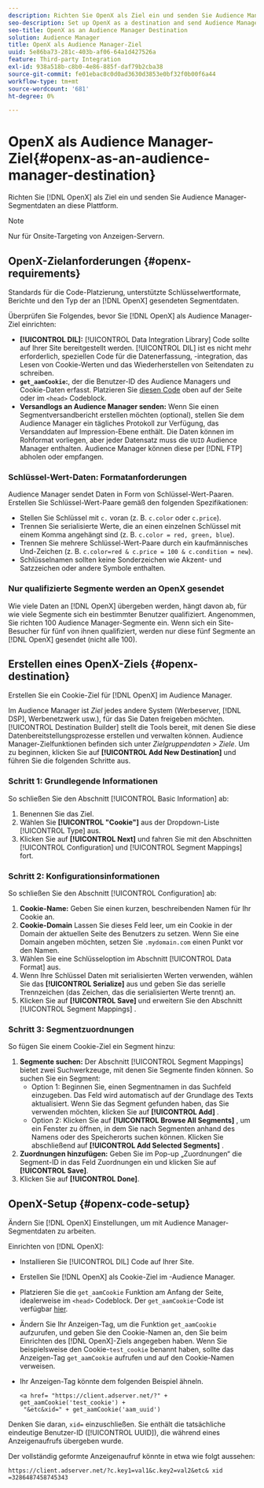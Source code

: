```yaml
---
description: Richten Sie OpenX als Ziel ein und senden Sie Audience Manager-Segmentdaten an diese Plattform.
seo-description: Set up OpenX as a destination and send Audience Manager segment data to that platform.
seo-title: OpenX as an Audience Manager Destination
solution: Audience Manager
title: OpenX als Audience Manager-Ziel
uuid: 5e86ba73-281c-403b-af06-64a1d427526a
feature: Third-party Integration
exl-id: 938a518b-c8b0-4e86-885f-daf79b2cba38
source-git-commit: fe01ebac8c0d0ad3630d3853e0bf32f0b00f6a44
workflow-type: tm+mt
source-wordcount: '681'
ht-degree: 0%

---
```


# OpenX als Audience Manager-Ziel{#openx-as-an-audience-manager-destination}

Richten Sie [!DNL OpenX] als Ziel ein und senden Sie Audience Manager-Segmentdaten an diese Plattform.

>[!NOTE]
>
>Nur für Onsite-Targeting von Anzeigen-Servern.

## OpenX-Zielanforderungen {#openx-requirements}

Standards für die Code-Platzierung, unterstützte Schlüsselwertformate, Berichte und den Typ der an [!DNL OpenX] gesendeten Segmentdaten.

<!-- aam-openx-requirements.xml -->

Überprüfen Sie Folgendes, bevor Sie [!DNL OpenX] als Audience Manager-Ziel einrichten:

* **[!UICONTROL DIL]:** [!UICONTROL Data Integration Library] Code sollte auf Ihrer Site bereitgestellt werden. [!UICONTROL DIL] ist es nicht mehr erforderlich, speziellen Code für die Datenerfassung, -integration, das Lesen von Cookie-Werten und das Wiederherstellen von Seitendaten zu schreiben.
* **`get_aamCookie`:**, der die Benutzer-ID des Audience Managers und Cookie-Daten erfasst. Platzieren Sie [diesen Code](../../features/destinations/get-aam-cookie-code.md) oben auf der Seite oder im `<head>` Codeblock.
* **Versandlogs an Audience Manager senden:** Wenn Sie einen Segmentversandbericht erstellen möchten (optional), stellen Sie dem Audience Manager ein tägliches Protokoll zur Verfügung, das Versanddaten auf Impression-Ebene enthält. Die Daten können im Rohformat vorliegen, aber jeder Datensatz muss die `UUID` Audience Manager enthalten. Audience Manager können diese per [!DNL FTP] abholen oder empfangen.

### Schlüssel-Wert-Daten: Formatanforderungen

Audience Manager sendet Daten in Form von Schlüssel-Wert-Paaren. Erstellen Sie Schlüssel-Wert-Paare gemäß den folgenden Spezifikationen:

* Stellen Sie Schlüssel mit `c.` voran (z. B. `c.color` oder `c.price`).
* Trennen Sie serialisierte Werte, die an einen einzelnen Schlüssel mit einem Komma angehängt sind (z. B. `c.color = red, green, blue`).
* Trennen Sie mehrere Schlüssel-Wert-Paare durch ein kaufmännisches Und-Zeichen (z. B. `c.color=red & c.price = 100 & c.condition = new`).
* Schlüsselnamen sollten keine Sonderzeichen wie Akzent- und Satzzeichen oder andere Symbole enthalten.

### Nur qualifizierte Segmente werden an OpenX gesendet

Wie viele Daten an [!DNL OpenX] übergeben werden, hängt davon ab, für wie viele Segmente sich ein bestimmter Benutzer qualifiziert. Angenommen, Sie richten 100 Audience Manager-Segmente ein. Wenn sich ein Site-Besucher für fünf von ihnen qualifiziert, werden nur diese fünf Segmente an [!DNL OpenX] gesendet (nicht alle 100).

## Erstellen eines OpenX-Ziels {#openx-destination}

Erstellen Sie ein Cookie-Ziel für [!DNL OpenX] im Audience Manager.

<!-- aam-openx-destination.xml -->

Im Audience Manager ist *Ziel* jedes andere System (Werbeserver, [!DNL DSP], Werbenetzwerk usw.), für das Sie Daten freigeben möchten. [!UICONTROL Destination Builder] stellt die Tools bereit, mit denen Sie diese Datenbereitstellungsprozesse erstellen und verwalten können. Audience Manager-Zielfunktionen befinden sich unter *Zielgruppendaten > Ziele*. Um zu beginnen, klicken Sie auf **[!UICONTROL Add New Destination]** und führen Sie die folgenden Schritte aus.

### Schritt 1: Grundlegende Informationen

So schließen Sie den Abschnitt [!UICONTROL Basic Information] ab:

1. Benennen Sie das Ziel.
1. Wählen Sie **[!UICONTROL "Cookie"]** aus der Dropdown-Liste [!UICONTROL Type] aus.
1. Klicken Sie auf **[!UICONTROL Next]** und fahren Sie mit den Abschnitten [!UICONTROL Configuration] und [!UICONTROL Segment Mappings] fort.

### Schritt 2: Konfigurationsinformationen

So schließen Sie den Abschnitt [!UICONTROL Configuration] ab:

1. **Cookie-Name:** Geben Sie einen kurzen, beschreibenden Namen für Ihr Cookie an.
1. **Cookie-Domain** Lassen Sie dieses Feld leer, um ein Cookie in der Domain der aktuellen Seite des Benutzers zu setzen. Wenn Sie eine Domain angeben möchten, setzen Sie `.mydomain.com` einen Punkt vor den Namen.
1. Wählen Sie eine Schlüsseloption im Abschnitt [!UICONTROL Data Format] aus.
1. Wenn Ihre Schlüssel Daten mit serialisierten Werten verwenden, wählen Sie das **[!UICONTROL Serialize]** aus und geben Sie das serielle Trennzeichen (das Zeichen, das die serialisierten Werte trennt) an.
1. Klicken Sie auf **[!UICONTROL Save]** und erweitern Sie den Abschnitt [!UICONTROL Segment Mappings] .

### Schritt 3: Segmentzuordnungen

So fügen Sie einem Cookie-Ziel ein Segment hinzu:

1. **Segmente suchen:** Der Abschnitt [!UICONTROL Segment Mappings] bietet zwei Suchwerkzeuge, mit denen Sie Segmente finden können. So suchen Sie ein Segment:
   * Option 1: Beginnen Sie, einen Segmentnamen in das Suchfeld einzugeben. Das Feld wird automatisch auf der Grundlage des Texts aktualisiert. Wenn Sie das Segment gefunden haben, das Sie verwenden möchten, klicken Sie auf **[!UICONTROL Add]** .
   * Option 2: Klicken Sie auf **[!UICONTROL Browse All Segments]** , um ein Fenster zu öffnen, in dem Sie nach Segmenten anhand des Namens oder des Speicherorts suchen können. Klicken Sie abschließend auf **[!UICONTROL Add Selected Segments]** .
1. **Zuordnungen hinzufügen:** Geben Sie im Pop-up „Zuordnungen“ die Segment-ID in das Feld Zuordnungen ein und klicken Sie auf **[!UICONTROL Save]**.
1. Klicken Sie auf **[!UICONTROL Done]**.

## OpenX-Setup {#openx-code-setup}

Ändern Sie [!DNL OpenX] Einstellungen, um mit Audience Manager-Segmentdaten zu arbeiten.

<!-- aam-openx-code.xml -->

Einrichten von [!DNL OpenX]:

* Installieren Sie [!UICONTROL DIL] Code auf Ihrer Site.
* Erstellen Sie [!DNL OpenX] als Cookie-Ziel im -Audience Manager.
* Platzieren Sie die `get_aamCookie` Funktion am Anfang der Seite, idealerweise im `<head>` Codeblock. Der `get_aamCookie`-Code ist verfügbar [hier](../../features/destinations/get-aam-cookie-code.md).
* Ändern Sie Ihr Anzeigen-Tag, um die Funktion `get_aamCookie` aufzurufen, und geben Sie den Cookie-Namen an, den Sie beim Einrichten des [!DNL OpenX]-Ziels angegeben haben. Wenn Sie beispielsweise den Cookie-`test_cookie` benannt haben, sollte das Anzeigen-Tag `get_aamCookie` aufrufen und auf den Cookie-Namen verweisen.
* Ihr Anzeigen-Tag könnte dem folgenden Beispiel ähneln.

  ```
  <a href= "https://client.adserver.net/?" + get_aamCookie('test_cookie') +
   "&etc&xid=" + get_aamCookie('aam_uuid')
  ```

Denken Sie daran, `xid=` einzuschließen. Sie enthält die tatsächliche eindeutige Benutzer-ID ([!UICONTROL UUID]), die während eines Anzeigenaufrufs übergeben wurde.

Der vollständig geformte Anzeigenaufruf könnte in etwa wie folgt aussehen:

```
https://client.adserver.net/?c.key1=val1&c.key2=val2&etc& xid =3286487458745343
```

